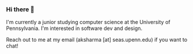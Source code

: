 ### Hi there 👋

<!--
**akshay-sharma1/akshay-sharma1** is a ✨ _special_ ✨ repository because its `README.md` (this file) appears on your GitHub profile.

Here are some ideas to get you started:

- 🔭 I’m currently working on ...
- 🌱 I’m currently learning ...
- 👯 I’m looking to collaborate on ...
- 🤔 I’m looking for help with ...
- 💬 Ask me about ...
- 📫 How to reach me: ...
- 😄 Pronouns: ...
- ⚡ Fun fact: ...
-->

I'm currently a junior studying computer science at the University of Pennsylvania. I'm interested in software dev and design.

Reach out to me at my email (aksharma [at] seas.upenn.edu) if you want to chat!
